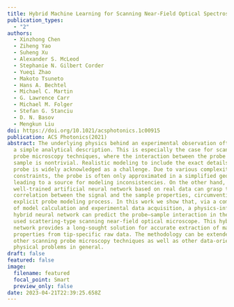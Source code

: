 ```yaml
---
title: Hybrid Machine Learning for Scanning Near-Field Optical Spectroscopy
publication_types:
  - "2"
authors:
  - Xinzhong Chen
  - Ziheng Yao
  - Suheng Xu
  - Alexander S. McLeod
  - Stephanie N. Gilbert Corder
  - Yueqi Zhao
  - Makoto Tsuneto
  - Hans A. Bechtel
  - Michael C. Martin
  - G. Lawrence Carr
  - Michael M. Folger
  - Stefan G. Stanciu
  - D. N. Basov
  - Mengkun Liu
doi: https://doi.org/10.1021/acsphotonics.1c00915
publication: ACS Photonics(2021)
abstract: The underlying physics behind an experimental observation often lacks
  a simple analytical description. This is especially the case for scanning
  probe microscopy techniques, where the interaction between the probe and the
  sample is nontrivial. Realistic modeling to include the exact details of the
  probe is widely acknowledged as a challenge. Due to various complexity
  constraints, the probe is often only approximated in a simplified geometry,
  leading to a source for modeling inconsistencies. On the other hand, a
  well-trained artificial neural network based on real data can grasp the hidden
  correlation between the signal and the sample properties, circumventing the
  explicit probe modeling process. In this work we show that, via a combination
  of model calculation and experimental data acquisition, a physics-infused
  hybrid neural network can predict the probe–sample interaction in the widely
  used scattering-type scanning near-field optical microscope. This hybrid
  network provides a long-sought solution for accurate extraction of material
  properties from tip-specific raw data. The methodology can be extended to
  other scanning probe microscopy techniques as well as other data-oriented
  physical problems in general.
draft: false
featured: false
image:
  filename: featured
  focal_point: Smart
  preview_only: false
date: 2023-04-21T22:39:25.658Z
---
```

